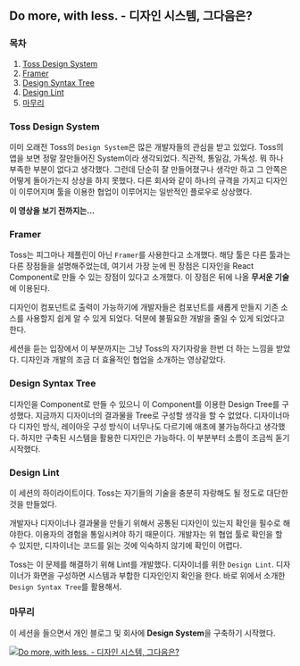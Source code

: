 ## Do more, with less. - 디자인 시스템, 그다음은?


### 목차
1. [Toss Design System](#Toss-Design-System)
2. [Framer](#Framer)
3. [Design Syntax Tree](#Design-Syntax-Tree)
4. [Design Lint](#Design-Lint)
5. [마무리](#마무리)


### Toss Design System

이미 오래전 Toss의 `Design System`은 많은 개발자들의 관심을 받고 있었다. Toss의 앱을 보면 정말 잘만들어진 System이라 생각되었다. 직관적, 통일감, 가독성. 뭐 하나 부족한 부분이 없다고 생각했다. 그런데 단순히 잘 만들어졌구나 생각만 하고 그 안쪽은 어떻게 돌아가는지 상상을 하지 못했다. 다른 회사와 같이 하나의 규격을 가지고 디자인이 이루어지며 툴을 이용한 협업이 이루어지는 일반적인 플로우로 상상했다.

**이 영상을 보기 전까지는...**


### Framer

Toss는 피그마나 제플린이 아닌 `Framer`를 사용한다고 소개했다. 해당 툴은 다른 툴과는 다른 장점들을 설명해주었는데, 여기서 가장 눈에 띈 장점은 디자인을 React Component로 만들 수 있는 장점이 있다고 소개했다. 이 장점은 뒤에 나올 **무서운 기술**에 이용된다.

디자인이 컴포넌트로 출력이 가능하기에 개발자들은 컴포넌트를 새롭게 만들지 기존 소스를 사용할지 쉽게 알 수 있게 되었다. 덕분에 불필요한 개발을 줄일 수 있게 되었다고 한다.

세션을 듣는 입장에서 이 부분까지는 그냥 Toss의 자기자랑을 한번 더 하는 느낌을 받았다. 디자인과 개발의 조금 더 효율적인 협업을 소개하는 영상같았다.


### Design Syntax Tree

디자인을 Component로 만들 수 있으니 이 Component를 이용한 Design Tree를 구성했다. 지금까지 디자이너의 결과물을 Tree로 구성할 생각을 할 수 없었다. 디자이너마다 디자인 방식, 레이아웃 구성 방식이 너무나도 다르기에 애초에 불가능하다고 생각했다. 하지만 구축된 시스템을 활용한 디자인은 가능하다. 이 부분부터 소름이 조금씩 돋기 시작했다.


### Design Lint

이 세션의 하이라이트이다. Toss는 자기들의 기술을 충분히 자랑해도 될 정도로 대단한 것을 만들었다.

개발자나 디자이너나 결과물을 만들기 위해서 공통된 디자인이 있는지 확인을 필수로 해야한다. 이용자의 경험을 통일시켜야 하기 때문이다. 개발자는 위 협업 툴로 확인을 할 수 있지만, 디자이너는 코드를 읽는 것에 익숙하지 않기에 확인이 어렵다.

Toss는 이 문제를 해결하기 위해 Lint를 개발했다. 디자이너를 위한 `Design Lint`. 디자이너가 화면을 구성하면 시스템과 부합한 디자인인지 확인을 한다. 바로 위에서 소개한 `Design Syntax Tree`를 활용해서.


### 마무리

이 세션을 들으면서 개인 블로그 및 회사에 **Design System**을 구축하기 시작했다.


[![Do more, with less. - 디자인 시스템, 그다음은?](https://i.ytimg.com/vi/LmLchZ4tCXc/hqdefault.jpg?sqp=-oaymwEcCPYBEIoBSFXyq4qpAw4IARUAAIhCGAFwAcABBg==&amp;rs=AOn4CLDTS4XCN7j1Jr9QORaNF0wffIz-NQ)](https://youtu.be/LmLchZ4tCXc)
